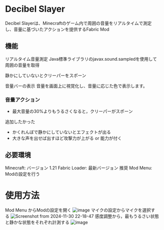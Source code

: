 # Decibel Slayer
Decibel Slayerは、Minecraftのゲーム内で周囲の音量をリアルタイムで測定し、音量に基づいたアクションを提供するFabric Mod

## 機能
リアルタイム音量測定
Java標準ライブラリのjavax.sound.sampledを使用して周囲の音量を取得

静かにしていないとクリーパーをスポーン

音量バーの表示
音量を画面上に視覚化し、音量に応じた色で表示します。

### 音量アクション
- 最大音量の30%よりもうるさくなると，クリーパーがスポーン

追加したかった
- かくれんぼで静かにしていないとエフェクトが出る
- 大きな声を出せば出すほど攻撃力が上がる or 能力が付く

## 必要環境
Minecraft: バージョン 1.21
Fabric Loader: 最新バージョン 推奨
Mod Menu: Modの設定を行う

# 使用方法
Mod Menu からModの設定を開く
![image](https://github.com/user-attachments/assets/dbda3f67-b00b-4b24-b1ba-338d427db3bb)
マイクの設定からマイクを選択する
![Screenshot from 2024-11-30 22-18-47](https://github.com/user-attachments/assets/d8ad34ff-2400-4ee2-8324-f178e1cbdfd1)
感度調整から，最もうるさい状態と静かな状態をそれぞれ計測する
![image](https://github.com/user-attachments/assets/4943ece3-c870-44c4-9cd8-381709ee5317)
